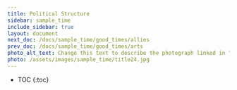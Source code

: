 ```yaml
---
title: Political Structure
sidebar: sample_time
include_sidebar: true
layout: document
next_doc: /docs/sample_time/good_times/allies
prev_doc: /docs/sample_time/good_times/arts
photo_alt_text: Change this text to describe the photograph linked in "photo".
photo: /assets/images/sample_time/title24.jpg
---
```


* TOC
{:toc}

